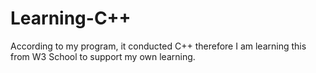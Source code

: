# Learning-C++
According to my program, it conducted C++ therefore I am learning this from W3 School to support my own learning.
